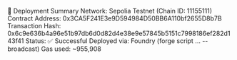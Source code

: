 🚀 Deployment Summary
Network: Sepolia Testnet (Chain ID: 11155111)
Contract Address: 0x3CA5F241E3e9D594984D50BB6A110bf2655D8b7B
Transaction Hash: 0x6c9e636b4a96e51b97db6d0d82d4e38e9e57845b5151c7998186ef282d143f41
Status: ✅ Successful
Deployed via: Foundry (forge script … --broadcast)
Gas used: ~955,908